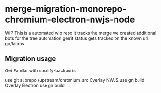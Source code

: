 # merge-migration-monorepo-chromium-electron-nwjs-node
WiP This is a automated wip repo it tracks the merge we created additional bots for the tree automation gerrit status gets tracked on the known url: go/lacros

## Migration usage
Get Familar with stealify-backports

use git subrepo /upstream/chromium_src
Overlay NWJS use gn build
Overlay Electron use gn build
